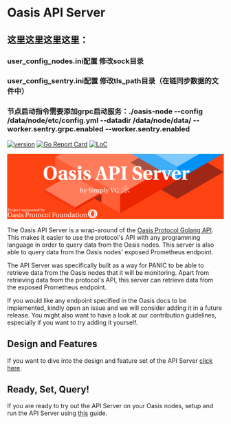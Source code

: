 # Oasis API Server

## 这里这里这里这里：
### user_config_nodes.ini配置 修改sock目录
### user_config_sentry.ini配置 修改tls_path目录（在链同步数据的文件中）
### 节点启动指令需要添加grpc启动服务：./oasis-node --config /data/node/etc/config.yml --datadir /data/node/data/ --worker.sentry.grpc.enabled  --worker.sentry.enabled


[![version](https://img.shields.io/github/tag/SimplyVC/oasis_api_server.svg)](https://github.com/SimplyVC/oasis_api_server/releases/latest)
[![Go Report Card](https://goreportcard.com/badge/github.com/SimplyVC/oasis_api_server)](https://goreportcard.com/report/github.com/SimplyVC/oasis_api_server)
[![LoC](https://tokei.rs/b1/github/SimplyVC/oasis_api_server)](https://github.com/SimplyVC/oasis_api_server)

<img src="./docs/OASIS.png" alt="design" />

The Oasis API Server is a wrap-around of the [Oasis Protocol Golang API](https://github.com/oasisprotocol/oasis-core). This makes it easier to use the protocol's API with any programming language in order to query data from the Oasis nodes. This server is also able to query data from the Oasis nodes' exposed Prometheus endpoint.

The API Server was specifically built as a way for PANIC to be able to retrieve data from the Oasis nodes that it will be monitoring. Apart from retrieving data from the protocol's API, this server can retrieve data from the exposed Prometheus endpoint.

If you would like any endpoint specified in the Oasis docs to be implemented, kindly open an issue and we will consider adding it in a future release. You might also want to have a look at our contribution guidelines, especially if you want to try adding it yourself.

## Design and Features

If you want to dive into the design and feature set of the API Server [click here](docs/DESIGN_AND_FEATURES.md).

## Ready, Set, Query!

If you are ready to try out the API Server on your Oasis nodes, setup and run the API Server using [this](docs/INSTALL_AND_RUN.md) guide.



